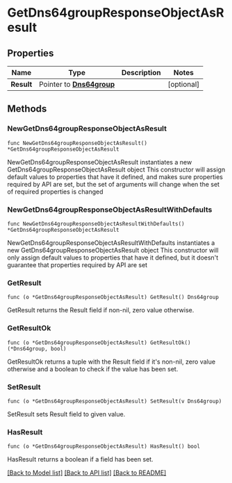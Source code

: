 # GetDns64groupResponseObjectAsResult

## Properties

Name | Type | Description | Notes
------------ | ------------- | ------------- | -------------
**Result** | Pointer to [**Dns64group**](Dns64group.md) |  | [optional] 

## Methods

### NewGetDns64groupResponseObjectAsResult

`func NewGetDns64groupResponseObjectAsResult() *GetDns64groupResponseObjectAsResult`

NewGetDns64groupResponseObjectAsResult instantiates a new GetDns64groupResponseObjectAsResult object
This constructor will assign default values to properties that have it defined,
and makes sure properties required by API are set, but the set of arguments
will change when the set of required properties is changed

### NewGetDns64groupResponseObjectAsResultWithDefaults

`func NewGetDns64groupResponseObjectAsResultWithDefaults() *GetDns64groupResponseObjectAsResult`

NewGetDns64groupResponseObjectAsResultWithDefaults instantiates a new GetDns64groupResponseObjectAsResult object
This constructor will only assign default values to properties that have it defined,
but it doesn't guarantee that properties required by API are set

### GetResult

`func (o *GetDns64groupResponseObjectAsResult) GetResult() Dns64group`

GetResult returns the Result field if non-nil, zero value otherwise.

### GetResultOk

`func (o *GetDns64groupResponseObjectAsResult) GetResultOk() (*Dns64group, bool)`

GetResultOk returns a tuple with the Result field if it's non-nil, zero value otherwise
and a boolean to check if the value has been set.

### SetResult

`func (o *GetDns64groupResponseObjectAsResult) SetResult(v Dns64group)`

SetResult sets Result field to given value.

### HasResult

`func (o *GetDns64groupResponseObjectAsResult) HasResult() bool`

HasResult returns a boolean if a field has been set.


[[Back to Model list]](../README.md#documentation-for-models) [[Back to API list]](../README.md#documentation-for-api-endpoints) [[Back to README]](../README.md)


